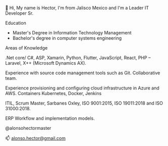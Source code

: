 👋 Hi, 
My name is Hector, I'm from Jalisco Mexico and I'm a Leader IT Developer Sr.

Education

-	Master's Degree in Information Technology Management 
-	Bachelor's degree in computer systems engineering

Areas of Knowledge

.Net core/ C#, ASP, Xamarin, Python, Flutter, JavaScript, React, PHP – Laravel,
X++ (Microsoft Dynamics AX). 

Experience with source code management tools such as Git. Collaborative team.

Experience provisioning and configuring cloud infrastructure in Azure and AWS.
Containers Kubernetes, Docker, Jenkins 

ITIL, Scrum Master, Sarbanes Oxley, 
ISO 9001:2015, ISO 19011:2018 and ISO 31000:2018. 

ERP Workflow and implementation models. 

@alonsohectormaster

📫 alonso.hector@gmail.com


<!---
alonsohectormaster/alonsohectormaster is a ✨ special ✨ repository because its `README.md` (this file) appears on your GitHub profile.
You can click the Preview link to take a look at your changes.
--->

